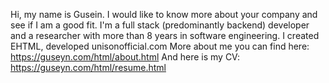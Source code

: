 Hi, my name is Gusein. I would like to know more about your company and see if I am a good fit. I'm a full stack (predominantly backend) developer and a researcher with more than 8 years in software engineering. I created EHTML, developed unisonofficial.com
More about me you can find here: https://guseyn.com/html/about.html
And here is my CV: https://guseyn.com/html/resume.html